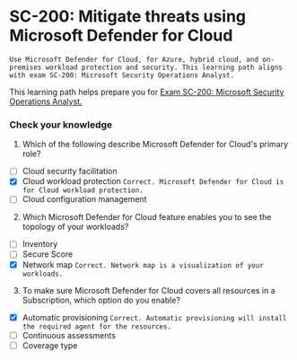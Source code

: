 # SC-200: Mitigate threats using Microsoft Defender for Cloud
```
Use Microsoft Defender for Cloud, for Azure, hybrid cloud, and on-premises workload protection and security. This learning path aligns with exam SC-200: Microsoft Security Operations Analyst.
```
This learning path helps prepare you for [Exam SC-200: Microsoft Security Operations Analyst.](https://docs.microsoft.com/en-us/learn/certifications/exams/sc-200)

### Check your knowledge
1. Which of the following describe Microsoft Defender for Cloud's primary role?
- [ ] Cloud security facilitation
- [x] Cloud workload protection `Correct. Microsoft Defender for Cloud is for Cloud workload protection.`
- [ ] Cloud configuration management

2. Which Microsoft Defender for Cloud feature enables you to see the topology of your workloads?
- [ ] Inventory
- [ ] Secure Score
- [x] Network map `Correct. Network map is a visualization of your workloads.`

3. To make sure Microsoft Defender for Cloud covers all resources in a Subscription, which option do you enable?
- [x] Automatic provisioning `Correct. Automatic provisioning will install the required agent for the resources.`
- [ ] Continuous assessments
- [ ] Coverage type
